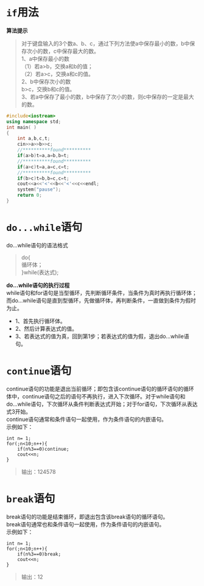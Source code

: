 # `if`用法

**算法提示**    
>对于键盘输入的3个数a、b、c，通过下列方法使a中保存最小的数，b中保存次小的数，c中保存最大的数。  
1、a中保存最小的数  
（1）若a>b，交换a和b的值；  
（2）若a>c，交换a和c的值。  
2、b中保存次小的数  
b>c，交换b和c的值。  
3、若a中保存了最小的数，b中保存了次小的数，则c中保存的一定是最大的数。  
```c++ {.line-numbers}
#include<iostream>
using namespace std;
int main( )
{
	int a,b,c,t;
	cin>>a>>b>>c;
	//**********found**********
	if(a>b)t=a,a=b,b=t;
	//**********found**********
	if(a>c)t=a,a=c,c=t;
	//**********found**********
	if(b>c)t=b,b=c,c=t;
	cout<<a<<'<'<<b<<'<'<<c<<endl;
	system("pause");
	return 0;
}
```

# `do...while`语句
do...while语句的语法格式  
>do{  
    循环体；  
}while(表达式);  

**do...while语句的执行过程**  
while语句和for语句是当型循环，先判断循环条件，当条件为真时再执行循环体；而do...while语句是直到型循环，先做循环体，再判断条件，一直做到条件为假时为止。  
- 1、首先执行循环体。  
- 2、然后计算表达式的值。  
- 3、若表达式的值为真，回到第1步；若表达式的值为假，退出do...while语句。  

# `continue`语句
continue语句的功能是退出当前循环；即包含该continue语句的循环语句的循环体中，continue语句之后的语句不再执行，进入下次循环。对于while语句和do...while语句，下次循环从条件判断表达式开始；对于for语句，下次循环从表达式3开始。  
continue语句通常和条件语句一起使用，作为条件语句的内嵌语句。  
示例如下：  

    int n= 1;  
    for(;n<10;n++){  
        if(n%3==0)continue;  
        cout<<n;  
    }  
>输出：124578  

# `break`语句
break语句的功能是结束循环，即退出包含该break语句的循环语句。  
break语句通常也和条件语句一起使用，作为条件语句的内嵌语句。  
示例如下：  

    int n= 1;  
    for(;n<10;n++){  
        if(n%3==0)break;  
        cout<<n;  
    }  
>输出：12